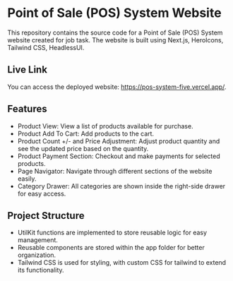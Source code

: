 # Point of Sale (POS) System Website

This repository contains the source code for a Point of Sale (POS) System website created for job task. The website is built using Next.js, HeroIcons, Tailwind CSS, HeadlessUI.

## Live Link

You can access the deployed website: https://pos-system-five.vercel.app/.

## Features

- Product View: View a list of products available for purchase.
- Product Add To Cart: Add products to the cart.
- Product Count +/- and Price Adjustment: Adjust product quantity and see the updated price based on the quantity.
- Product Payment Section: Checkout and make payments for selected products.
- Page Navigator: Navigate through different sections of the website easily.
- Category Drawer: All categories are shown inside the right-side drawer for easy access.

## Project Structure

- UtilKit functions are implemented to store reusable logic for easy management.
- Reusable components are stored within the app folder for better organization.
- Tailwind CSS is used for styling, with custom CSS for tailwind to extend its functionality.
